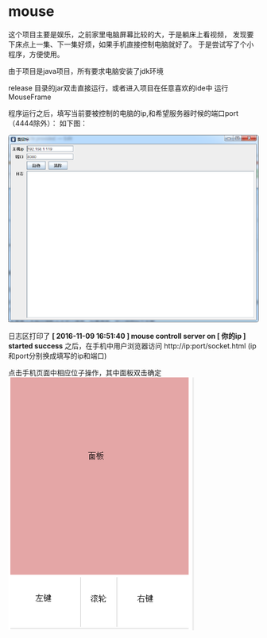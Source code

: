 # mouse

这个项目主要是娱乐，之前家里电脑屏幕比较的大，于是躺床上看视频，
发现要下床点上一集、下一集好烦，如果手机直接控制电脑就好了。
于是尝试写了个小程序，方便使用。

由于项目是java项目，所有要求电脑安装了jdk环境

release 目录的jar双击直接运行，或者进入项目在任意喜欢的ide中
运行 MouseFrame

程序运行之后，填写当前要被控制的电脑的ip,和希望服务器时候的端口port
（4444除外）：
如下图：

![运行效果](./mouse-home.png)

日志区打印了
**[ 2016-11-09 16:51:40 ]	mouse controll server on [ 你的ip ] started success**
之后，在手机中用户浏览器访问
http://ip:port/socket.html (ip和port分别换成填写的ip和端口)

点击手机页面中相应位子操作，其中面板双击确定
![鼠标](./mouse-func.png)


